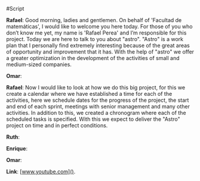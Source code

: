 #Script

**Rafael**: Good morning, ladies and gentlemen. On behalf of 'Facultad de matemáticas', I would like to welcome you here today. 
For those of you who don’t know me yet, my name is 'Rafael Perea' and I’m responsible for this project.
Today we are here to talk to you about "astro".
"Astro" is a work plan that I personally find extremely interesting because of the great areas of opportunity and improvement that it has.
With the help of "astro" we offer a greater optimization in the development of the activities of small and medium-sized companies.

**Omar**:

**Rafael**: Now I would like to look at how we do this big project, for this we create a calendar where we have established a time for each of the activities, 
here we schedule dates for the progress of the project, the start and end of each sprint, meetings with senior management and many other activities. 
In addition to this, we created a chronogram where each of the scheduled tasks is specified. With this we expect to deliver the "Astro" project on time and in perfect conditions.

**Ruth**:

**Enrique**:

**Omar**:

**Link**: [www.youtube.com]().
